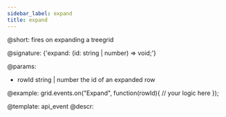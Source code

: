 ```yaml
---
sidebar_label: expand
title: expand
---          
```


@short: fires on expanding a treegrid

@signature: {'expand: (id: string | number) => void;'}

@params:
- rowId		string | number		the id of an expanded row

@example:
grid.events.on("Expand", function(rowId){
    // your logic here
});

@template: api_event
@descr:

